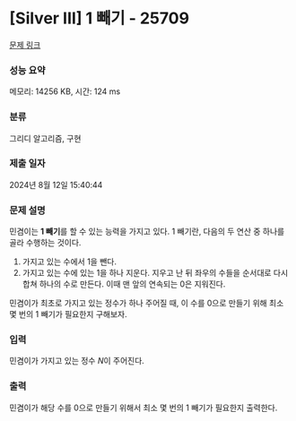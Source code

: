# [Silver III] 1 빼기 - 25709 

[문제 링크](https://www.acmicpc.net/problem/25709) 

### 성능 요약

메모리: 14256 KB, 시간: 124 ms

### 분류

그리디 알고리즘, 구현

### 제출 일자

2024년 8월 12일 15:40:44

### 문제 설명

<p>민겸이는 <strong>1 빼기</strong>를 할 수 있는 능력을 가지고 있다. 1 빼기란, 다음의 두 연산 중 하나를 골라 수행하는 것이다.</p>

<ol>
	<li>가지고 있는 수에서 1을 뺀다.</li>
	<li>가지고 있는 수에 있는 1을 하나 지운다. 지우고 난 뒤 좌우의 수들을 순서대로 다시 합쳐 하나의 수로 만든다. 이때 맨 앞의 연속되는 0은 지워진다.</li>
</ol>

<p>민겸이가 최초로 가지고 있는 정수가 하나 주어질 때, 이 수를 0으로 만들기 위해 최소 몇 번의 1 빼기가 필요한지 구해보자.</p>

### 입력 

 <p>민겸이가 가지고 있는 정수 <em>N</em>이 주어진다.</p>

### 출력 

 <p>민겸이가 해당 수를 0으로 만들기 위해서 최소 몇 번의 1 빼기가 필요한지 출력한다.</p>

